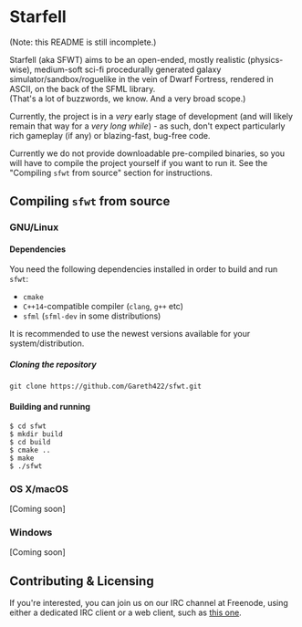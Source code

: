 # Starfell 
(Note: this README is still incomplete.)

Starfell (aka SFWT) aims to be an open-ended, mostly realistic (physics-wise), medium-soft sci-fi procedurally generated galaxy simulator/sandbox/roguelike in the vein of Dwarf Fortress, rendered in ASCII, on the back of the SFML library.  
(That's a lot of buzzwords, we know. And a very broad scope.)

Currently, the project is in a *very* early stage of development (and will likely remain that way for a *very long while*) - as such, don't expect particularly rich gameplay (if any) or blazing-fast, bug-free code.

Currently we do not provide downloadable pre-compiled binaries, so you will have to compile the project yourself if you want to run it. See the "Compiling `sfwt` from source" section for instructions.

## Compiling `sfwt` from source
### GNU/Linux  

#### Dependencies

You need the following dependencies installed in order to build and run `sfwt`:  
*  `cmake`  
* `C++14`-compatible compiler (`clang`, `g++` etc)
* `sfml` (`sfml-dev` in some distributions)

It is recommended to use the newest versions available for your system/distribution.

##### Cloning the repository

```
git clone https://github.com/Gareth422/sfwt.git
```

#### Building and running   

```
$ cd sfwt  
$ mkdir build
$ cd build
$ cmake ..
$ make
$ ./sfwt
```

### OS X/macOS

[Coming soon]

### Windows  

[Coming soon]

## Contributing & Licensing

If you're interested, you can join us on our IRC channel at Freenode, using either a dedicated IRC client or a web client, such as [this one](http://webchat.freenode.net/?channels=sfwt).
